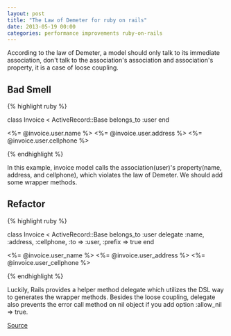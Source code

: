 ```yaml
---
layout: post
title: "The Law of Demeter for ruby on rails"
date: 2013-05-19 00:00
categories: performance improvements ruby-on-rails
---
```


According to the law of Demeter, a model should only talk to its immediate association, don't talk to the association's association and association's property, it is a case of loose coupling.


## Bad Smell

{% highlight ruby %}

  class Invoice < ActiveRecord::Base
    belongs_to :user
  end

  <%= @invoice.user.name %>
  <%= @invoice.user.address %>
  <%= @invoice.user.cellphone %>

{% endhighlight %}

In this example, invoice model calls the association(user)'s property(name, address, and cellphone), which violates the law of Demeter. We should add some wrapper methods.



## Refactor

{% highlight ruby %}

  class Invoice < ActiveRecord::Base
    belongs_to :user
    delegate :name, :address, :cellphone, :to => :user, :prefix => true
  end

  <%= @invoice.user_name %>
  <%= @invoice.user_address %>
  <%= @invoice.user_cellphone %>

{% endhighlight %}

Luckily, Rails provides a helper method delegate which utilizes the DSL way to generates the wrapper methods. Besides the loose coupling, delegate also prevents the error call method on nil object if you add option :allow_nil => true.

[Source](http://rails-bestpractices.com/posts/15-the-law-of-demeter)
